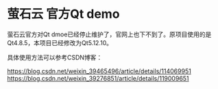# 萤石云 官方Qt demo

萤石云官方对Qt dmoe已经停止维护了，官网上也下不到了。原项目使用的是Qt4.8.5，本项目已经修改为Qt5.12.10。

具体使用方法可以参考CSDN博客：

https://blog.csdn.net/weixin_39465496/article/details/114069951
https://blog.csdn.net/weixin_39276851/article/details/119009651
